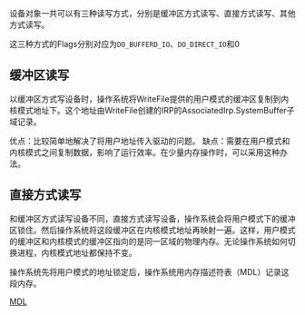 设备对象一共可以有三种读写方式，分别是缓冲区方式读写、直接方式读写、其他方式读写。

这三种方式的Flags分别对应为`DO_BUFFERD_IO`、`DO_DIRECT_IO`和0


## 缓冲区读写

以缓冲区方式写设备时，操作系统将WriteFile提供的用户模式的缓冲区复制到内核模式地址下。这个地址由WriteFile创建的IRP的AssociatedIrp.SystemBuffer子域记录。

优点：比较简单地解决了将用户地址传入驱动的问题。
缺点：需要在用户模式和内核模式之间复制数据，影响了运行效率。在少量内存操作时，可以采用这种办法。

## 直接方式读写

和缓冲区方式读写设备不同，直接方式读写设备，操作系统会将用户模式下的缓冲区锁住。然后操作系统将这段缓冲区在内核模式地址再映射一遍。这样，用户模式的缓冲区和内核模式的缓冲区指向的是同一区域的物理内存。无论操作系统如何切换进程，内核模式地址都保持不变。

操作系统先将用户模式的地址锁定后，操作系统用内存描述符表（MDL）记录这段内存。

[MDL](./MDL直接方式读写.md)
